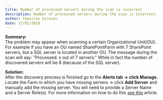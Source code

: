 ```yaml
---
title: Number of processed servers during the scan is incorrect
description: Number of processed servers during the scan is incorrect.
author: Tomislav Sirovec
date: 17/01/2018
---
```


__Summary:__  
The problem may appear when scanning a certain Organizational Unit(OU).  
 For example if you have an OU named SharePointFarm with 7 SharePoint servers, but a SQL server is located in another OU. The message during the scan will say: "Processed: x out of 7 servers." While in fact the number of discovered servers will be 8 (because of the SQL server).  

__Solution:__  
After the discovery process is finished go to the __Alerts tab -> click Manage.__ Locate the Farm in which you have missing servers -> click __Add Server__ and manually add the missing server. You will need to provide a Server Name and a Server Role(s). For more information on how to do this [see this](#internal/get-to-know-insights/farms-screen#ManageFarms) article.